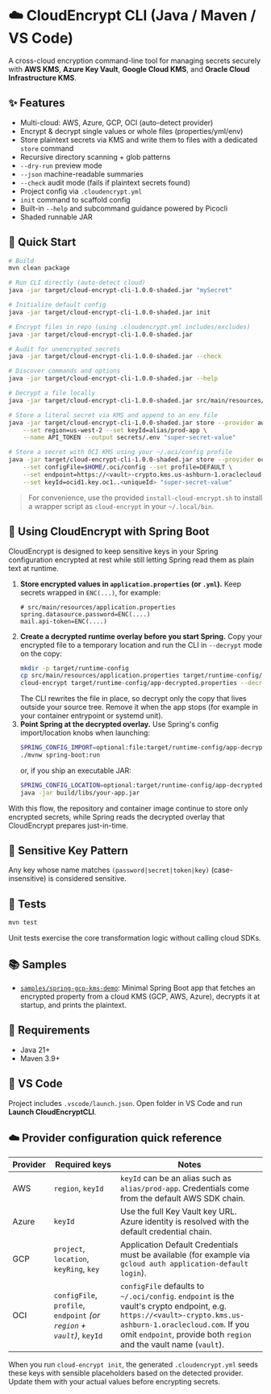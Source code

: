 # ☁️ CloudEncrypt CLI (Java / Maven / VS Code)

A cross-cloud encryption command-line tool for managing secrets securely with **AWS KMS**, **Azure Key Vault**, **Google Cloud KMS**, and **Oracle Cloud Infrastructure KMS**.

## ✨ Features
- Multi-cloud: AWS, Azure, GCP, OCI (auto-detect provider)
- Encrypt & decrypt single values or whole files (properties/yml/env)
- Store plaintext secrets via KMS and write them to files with a dedicated `store` command
- Recursive directory scanning + glob patterns
- `--dry-run` preview mode
- `--json` machine-readable summaries
- `--check` audit mode (fails if plaintext secrets found)
- Project config via `.cloudencrypt.yml`
- `init` command to scaffold config
- Built-in `--help` and subcommand guidance powered by Picocli
- Shaded runnable JAR

## 🚀 Quick Start

```bash
# Build
mvn clean package

# Run CLI directly (auto-detect cloud)
java -jar target/cloud-encrypt-cli-1.0.0-shaded.jar "mySecret"

# Initialize default config
java -jar target/cloud-encrypt-cli-1.0.0-shaded.jar init

# Encrypt files in repo (using .cloudencrypt.yml includes/excludes)
java -jar target/cloud-encrypt-cli-1.0.0-shaded.jar

# Audit for unencrypted secrets
java -jar target/cloud-encrypt-cli-1.0.0-shaded.jar --check

# Discover commands and options
java -jar target/cloud-encrypt-cli-1.0.0-shaded.jar --help

# Decrypt a file locally
java -jar target/cloud-encrypt-cli-1.0.0-shaded.jar src/main/resources/.env --decrypt

# Store a literal secret via KMS and append to an env file
java -jar target/cloud-encrypt-cli-1.0.0-shaded.jar store --provider aws \
	--set region=us-west-2 --set keyId=alias/prod-app \
	--name API_TOKEN --output secrets/.env "super-secret-value"

# Store a secret with OCI KMS using your ~/.oci/config profile
java -jar target/cloud-encrypt-cli-1.0.0-shaded.jar store --provider oci \
	--set configFile=$HOME/.oci/config --set profile=DEFAULT \
	--set endpoint=https://<vault>-crypto.kms.us-ashburn-1.oraclecloud.com \
	--set keyId=ocid1.key.oc1..<uniqueId> "super-secret-value"
```

> For convenience, use the provided `install-cloud-encrypt.sh` to install a wrapper script as `cloud-encrypt` in your `~/.local/bin`.

## 🍃 Using CloudEncrypt with Spring Boot

CloudEncrypt is designed to keep sensitive keys in your Spring configuration encrypted at rest while still letting Spring read them as plain text at runtime.

1. **Store encrypted values in `application.properties` (or `.yml`).** Keep secrets wrapped in `ENC(...)`, for example:
	```properties
	# src/main/resources/application.properties
	spring.datasource.password=ENC(....)
	mail.api-token=ENC(....)
	```
2. **Create a decrypted runtime overlay before you start Spring.** Copy your encrypted file to a temporary location and run the CLI in `--decrypt` mode on the copy:
	```bash
	mkdir -p target/runtime-config
	cp src/main/resources/application.properties target/runtime-config/app-decrypted.properties
	cloud-encrypt target/runtime-config/app-decrypted.properties --decrypt
	```
	The CLI rewrites the file in place, so decrypt only the copy that lives outside your source tree. Remove it when the app stops (for example in your container entrypoint or systemd unit).
3. **Point Spring at the decrypted overlay.** Use Spring's config import/location knobs when launching:
	```bash
	SPRING_CONFIG_IMPORT=optional:file:target/runtime-config/app-decrypted.properties \
	./mvnw spring-boot:run
	```
	or, if you ship an executable JAR:
	```bash
	SPRING_CONFIG_LOCATION=optional:target/runtime-config/app-decrypted.properties \
	java -jar build/libs/your-app.jar
	```

With this flow, the repository and container image continue to store only encrypted secrets, while Spring reads the decrypted overlay that CloudEncrypt prepares just-in-time.

## 🔐 Sensitive Key Pattern
Any key whose name matches `(password|secret|token|key)` (case-insensitive) is considered sensitive.

## 🧪 Tests

```bash
mvn test
```

Unit tests exercise the core transformation logic without calling cloud SDKs.

## 📚 Samples

- [`samples/spring-gcp-kms-demo`](samples/spring-gcp-kms-demo): Minimal Spring Boot app that fetches an encrypted property from a cloud KMS (GCP, AWS, Azure), decrypts it at startup, and prints the plaintext.

## 🧰 Requirements
- Java 21+
- Maven 3.9+

## 📂 VS Code
Project includes `.vscode/launch.json`. Open folder in VS Code and run **Launch CloudEncryptCLI**.

## ☁️ Provider configuration quick reference

| Provider | Required keys | Notes |
| --- | --- | --- |
| AWS | `region`, `keyId` | `keyId` can be an alias such as `alias/prod-app`. Credentials come from the default AWS SDK chain. |
| Azure | `keyId` | Use the full Key Vault key URL. Azure identity is resolved with the default credential chain. |
| GCP | `project`, `location`, `keyRing`, `key` | Application Default Credentials must be available (for example via `gcloud auth application-default login`). |
| OCI | `configFile`, `profile`, `endpoint` *(or `region` + `vault`)*, `keyId` | `configFile` defaults to `~/.oci/config`. `endpoint` is the vault's crypto endpoint, e.g. `https://<vault>-crypto.kms.us-ashburn-1.oraclecloud.com`. If you omit `endpoint`, provide both `region` and the vault name (`vault`). |

When you run `cloud-encrypt init`, the generated `.cloudencrypt.yml` seeds these keys with sensible placeholders based on the detected provider. Update them with your actual values before encrypting secrets.
